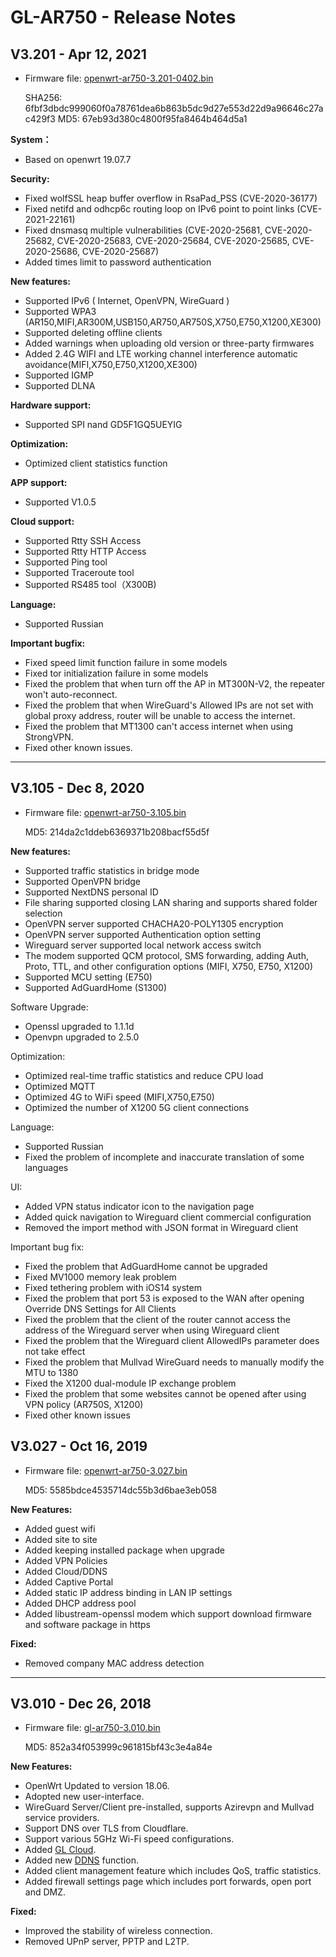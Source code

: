 # GL-AR750 - Release Notes

## V3.201 - Apr 12, 2021

- Firmware file: [openwrt-ar750-3.201-0402.bin](https://fw.gl-inet.com/firmware/ar750/v1/openwrt-ar750-3.201-0402.bin)

    SHA256: 6fbf3dbdc999060f0a78761dea6b863b5dc9d27e553d22d9a96646c27ac429f3
    MD5: 67eb93d380c4800f95fa8464b464d5a1

**System：**

- Based on openwrt 19.07.7

**Security:**

- Fixed wolfSSL heap buffer overflow in RsaPad_PSS (CVE-2020-36177)
- Fixed netifd and odhcp6c routing loop on IPv6 point to point links (CVE-2021-22161)
- Fixed dnsmasq multiple vulnerabilities (CVE-2020-25681, CVE-2020-25682, CVE-2020-25683, CVE-2020-25684, CVE-2020-25685, CVE-2020-25686, CVE-2020-25687)
- Added times limit to password authentication

**New features:**

- Supported IPv6 ( Internet, OpenVPN, WireGuard )
- Supported WPA3 (AR150,MIFI,AR300M,USB150,AR750,AR750S,X750,E750,X1200,XE300)
- Supported deleting offline clients
- Added warnings when uploading old version or three-party firmwares
- Added 2.4G WIFI and LTE working channel interference automatic avoidance(MIFI,X750,E750,X1200,XE300)
- Supported IGMP 
- Supported DLNA

**Hardware support:**

- Supported SPI nand GD5F1GQ5UEYIG

**Optimization:**

- Optimized client statistics function

**APP support:**

- Supported V1.0.5

**Cloud support:**

- Supported Rtty SSH Access
- Supported Rtty HTTP Access
- Supported Ping tool
- Supported Traceroute tool
- Supported RS485 tool（X300B)

**Language:**

- Supported Russian

**Important bugfix:**

- Fixed speed limit function failure in some models
- Fixed tor initialization failure in some models
- Fixed the problem that when turn off the AP in MT300N-V2, the repeater won't auto-reconnect.
- Fixed the problem that when WireGuard's Allowed IPs are not set with global proxy address, router will be unable to access the internet. 
- Fixed the problem that MT1300 can't access internet when using StrongVPN.
- Fixed other known issues.

---

## V3.105 - Dec 8, 2020

- Firmware file: [openwrt-ar750-3.105.bin](https://fw.gl-inet.com/firmware/ar750/v1/openwrt-ar750-3.105.bin)

    MD5: 214da2c1ddeb6369371b208bacf55d5f

**New features:**

- Supported traffic statistics in bridge mode
- Supported OpenVPN bridge
- Supported NextDNS personal ID
- File sharing supported closing LAN sharing and supports shared folder selection
- OpenVPN server supported CHACHA20-POLY1305 encryption
- OpenVPN server supported Authentication option setting
- Wireguard server supported local network access switch
- The modem supported QCM protocol, SMS forwarding, adding Auth, Proto, TTL, and other configuration options (MIFI, X750, E750, X1200)
- Supported MCU setting (E750)
- Supported AdGuardHome (S1300)

Software Upgrade:

- Openssl upgraded to 1.1.1d
- Openvpn upgraded to 2.5.0

Optimization:

- Optimized real-time traffic statistics and reduce CPU load
- Optimized MQTT
- Optimized 4G to WiFi speed (MIFI,X750,E750)
- Optimized the number of X1200 5G client connections

Language:

- Supported Russian
- Fixed the problem of incomplete and inaccurate translation of some languages

UI:

- Added VPN status indicator icon to the navigation page
- Added quick navigation to Wireguard client commercial configuration
- Removed the import method with JSON format in Wireguard client 

Important bug fix:

- Fixed the problem that AdGuardHome cannot be upgraded
- Fixed MV1000 memory leak problem
- Fixed tethering problem with iOS14 system
- Fixed the problem that port 53 is exposed to the WAN after opening Override DNS Settings for All Clients
- Fixed the problem that the client of the router cannot access the address of the Wireguard server when using Wireguard client
- Fixed the problem that the Wireguard client AllowedIPs parameter does not take effect
- Fixed the problem that Mullvad WireGuard needs to manually modify the MTU to 1380
- Fixed the X1200 dual-module IP exchange problem
- Fixed the problem that some websites cannot be opened after using VPN policy (AR750S, X1200)
- Fixed other known issues

## V3.027 - Oct 16, 2019

- Firmware file: [openwrt-ar750-3.027.bin](https://fw.gl-inet.com/firmware/ar750/v1/openwrt-ar750-3.027.bin)

    MD5: 5585bdce4535714dc55b3d6bae3eb058

**New Features:**

- Added guest wifi
- Added site to site
- Added keeping installed package when upgrade
- Added VPN Policies
- Added Cloud/DDNS
- Added Captive Portal
- Added static IP address binding in LAN IP settings
- Added DHCP address pool
- Added libustream-openssl modem which support download firmware and software package in https

**Fixed:**

- Removed company MAC address detection

---



## V3.010 - Dec 26, 2018

- Firmware file: [gl-ar750-3.010.bin](https://fw.gl-inet.com/firmware/ar750/v1/openwrt-ar750-3.010.bin)

    MD5: 852a34f053999c961815bf43c3e4a84e

**New Features:**

- OpenWrt Updated to version 18.06.
- Adopted new user-interface.
- WireGuard Server/Client pre-installed, supports Azirevpn and Mullvad service providers.
- Support DNS over TLS from Cloudflare.
- Support various 5GHz Wi-Fi speed configurations.
- Added [GL Cloud](https://docs.gl-inet.com/en/3/app/cloud/).
- Added new [DDNS](https://docs.gl-inet.com/en/3/app/ddns/) function.
- Added client management feature which includes QoS, traffic statistics.
- Added firewall settings page which includes port forwards, open port and DMZ.

**Fixed:**

- Improved the stability of wireless connection.
- Removed UPnP server, PPTP and L2TP.


